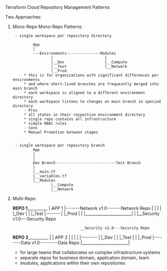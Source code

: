 Terraform Cloud Repository Management Patterns

Two Approaches:

1) Mono-Repo
    Mono-Repo Patterns:


        - single workspace per repository directory
        
                App
                |
                ---Environments---------------Modules
                        |                       |
                        |__Dev                  |__Compute
                        |__Test                 |__Network
                        |__Prod
            * this is for organizations with significant differences per environments
            * and where short-lived branches are frequesntly merged into main branch
            * each workspace is aligned to a different environment directory
            * each workspace listens to changes on main branch in specied directory
            - Pros
            * all states in their respective environment directory
            * single repo contains all infrastructure
            * simple RBAC rules
            - Cons
            * Manual Promotion between stages


        - single workspace per repository branch 
                App
                |
                |
                Dev Branch---------------------------Test Branch
                |
                |__main.tf                        
                |__variables.tf
                |__Modules
                        |__Compute
                        |__Network                        
                                 
                        
                
2) Multi-Repo

     ____REPO 1______________
    |    APP 1              |-------Network v1.0-------Network Repo
    |    |                  |
    |    |_Dev              |
    |    |_Test             |-------
    |    |_Prod             |       |
    |_______________________|       |
                                    |__Security v1.0---Security Repo

                                     __Security v2.0---Security Repo
     ____REPO 2______________       |
    |    APP 2              |       |
    |    |                  |--------
    |    |_Dev              |
    |    |_Test             |
    |    |_Prod             |--------Data v1.0---------Data Repo
    |_______________________|

    * for large teams that collaborates on complex infrastructure systems
    * separate repos for business domain, application domain, team
    * modules, applications within their own repositories